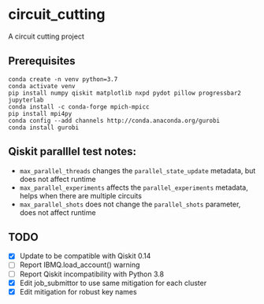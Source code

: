 # circuit_cutting
A circuit cutting project

## Prerequisites

```
conda create -n venv python=3.7
conda activate venv
pip install numpy qiskit matplotlib nxpd pydot pillow progressbar2 jupyterlab
conda install -c conda-forge mpich-mpicc
pip install mpi4py
conda config --add channels http://conda.anaconda.org/gurobi
conda install gurobi
```

## Qiskit paralllel test notes:
- ```max_parallel_threads``` changes the ```parallel_state_update``` metadata, but does not affect runtime
- ```max_parallel_experiments``` affects the ```parallel_experiments``` metadata, helps when there are multiple circuits
- ```max_parallel_shots``` does not change the ```parallel_shots``` parameter, does not affect runtime

## TODO
- [x] Update to be compatible with Qiskit 0.14
- [ ] Report IBMQ.load_account() warning
- [ ] Report Qiskit incompatibility with Python 3.8
- [x] Edit job_submittor to use same mitigation for each cluster
- [x] Edit mitigation for robust key names